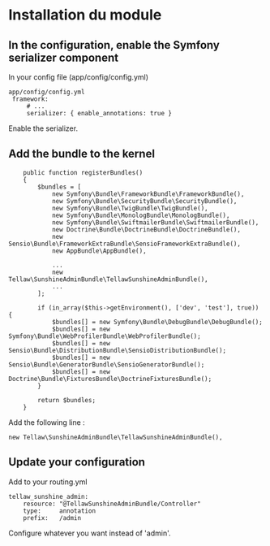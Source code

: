 # Installation du module

## In the configuration, enable the Symfony serializer component
 
In your config file (app/config/config.yml)
 
```
app/config/config.yml
 framework:
     # ...
     serializer: { enable_annotations: true }
```

Enable the serializer.

## Add the bundle to the kernel

```
    public function registerBundles()
    {
        $bundles = [
            new Symfony\Bundle\FrameworkBundle\FrameworkBundle(),
            new Symfony\Bundle\SecurityBundle\SecurityBundle(),
            new Symfony\Bundle\TwigBundle\TwigBundle(),
            new Symfony\Bundle\MonologBundle\MonologBundle(),
            new Symfony\Bundle\SwiftmailerBundle\SwiftmailerBundle(),
            new Doctrine\Bundle\DoctrineBundle\DoctrineBundle(),
            new Sensio\Bundle\FrameworkExtraBundle\SensioFrameworkExtraBundle(),
            new AppBundle\AppBundle(),
            
            ...
            new Tellaw\SunshineAdminBundle\TellawSunshineAdminBundle(),
            ...
        ];

        if (in_array($this->getEnvironment(), ['dev', 'test'], true)) {
            $bundles[] = new Symfony\Bundle\DebugBundle\DebugBundle();
            $bundles[] = new Symfony\Bundle\WebProfilerBundle\WebProfilerBundle();
            $bundles[] = new Sensio\Bundle\DistributionBundle\SensioDistributionBundle();
            $bundles[] = new Sensio\Bundle\GeneratorBundle\SensioGeneratorBundle();
            $bundles[] = new Doctrine\Bundle\FixturesBundle\DoctrineFixturesBundle();
        }

        return $bundles;
    }
```

Add the following line :
```
new Tellaw\SunshineAdminBundle\TellawSunshineAdminBundle(),
```

## Update your configuration

Add to your routing.yml
```
tellaw_sunshine_admin:
    resource: "@TellawSunshineAdminBundle/Controller"
    type:     annotation
    prefix:   /admin
```

Configure whatever you want instead of 'admin'.